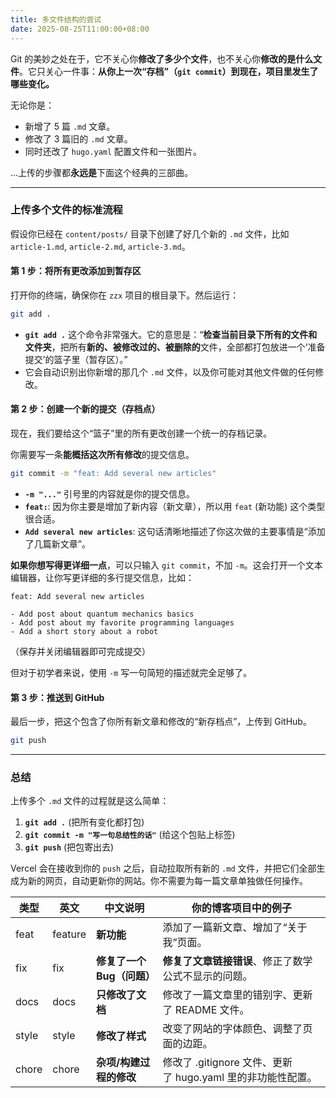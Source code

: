 ```yaml
---
title: 多文件结构的尝试
date: 2025-08-25T11:00:00+08:00
---
```

Git 的美妙之处在于，它不关心你**修改了多少个文件**，也不关心你**修改的是什么文件**。它只关心一件事：**从你上一次“存档”（`git commit`）到现在，项目里发生了哪些变化。**

无论你是：
*   新增了 5 篇 `.md` 文章。
*   修改了 3 篇旧的 `.md` 文章。
*   同时还改了 `hugo.yaml` 配置文件和一张图片。

...上传的步骤都**永远是**下面这个经典的三部曲。

---

### 上传多个文件的标准流程

假设你已经在 `content/posts/` 目录下创建了好几个新的 `.md` 文件，比如 `article-1.md`, `article-2.md`, `article-3.md`。

#### 第 1 步：将所有更改添加到暂存区

打开你的终端，确保你在 `zzx` 项目的根目录下。然后运行：

```bash
git add .
```

*   **`git add .`** 这个命令非常强大。它的意思是：“**检查当前目录下所有的文件和文件夹**，把所有**新的、被修改过的、被删除的**文件，全部都打包放进一个‘准备提交’的篮子里（暂存区）。”
*   它会自动识别出你新增的那几个 `.md` 文件，以及你可能对其他文件做的任何修改。

#### 第 2 步：创建一个新的提交（存档点）

现在，我们要给这个“篮子”里的所有更改创建一个统一的存档记录。

你需要写一条**能概括这次所有修改**的提交信息。

```bash
git commit -m "feat: Add several new articles"
```

*   **`-m "..."`** 引号里的内容就是你的提交信息。
*   **`feat:`**: 因为你主要是增加了新内容（新文章），所以用 `feat` (新功能) 这个类型很合适。
*   **`Add several new articles`**: 这句话清晰地描述了你这次做的主要事情是“添加了几篇新文章”。

**如果你想写得更详细一点**，可以只输入 `git commit`，不加 `-m`。这会打开一个文本编辑器，让你写更详细的多行提交信息，比如：

```
feat: Add several new articles

- Add post about quantum mechanics basics
- Add post about my favorite programming languages
- Add a short story about a robot
```
（保存并关闭编辑器即可完成提交）

但对于初学者来说，使用 `-m` 写一句简短的描述就完全足够了。

#### 第 3 步：推送到 GitHub

最后一步，把这个包含了你所有新文章和修改的“新存档点”，上传到 GitHub。

```bash
git push
```

---

### 总结

上传多个 `.md` 文件的过程就是这么简单：

1.  **`git add .`** (把所有变化都打包)
2.  **`git commit -m "写一句总结性的话"`** (给这个包贴上标签)
3.  **`git push`** (把包寄出去)

Vercel 会在接收到你的 `push` 之后，自动拉取所有新的 `.md` 文件，并把它们全部生成为新的网页，自动更新你的网站。你不需要为每一篇文章单独做任何操作。

| 类型    | 英文      | 中文说明              | 你的博客项目中的例子                                |
| ----- | ------- | ----------------- | ----------------------------------------- |
| feat  | feature | **新功能**           | 添加了一篇新文章、增加了“关于我”页面。                      |
| fix   | fix     | **修复了一个 Bug（问题）** | **修复了文章链接错误**、修正了数学公式不显示的问题。              |
| docs  | docs    | **只修改了文档**        | 修改了一篇文章里的错别字、更新了 README 文件。               |
| style | style   | **修改了样式**         | 改变了网站的字体颜色、调整了页面的边距。                      |
| chore | chore   | **杂项/构建过程的修改**    | 修改了 .gitignore 文件、更新了 hugo.yaml 里的非功能性配置。 |